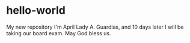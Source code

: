 # hello-world
My new repository 
I'm April Lady A. Guardias, and 10 days later I will be taking our board exam. May God bless us. 
